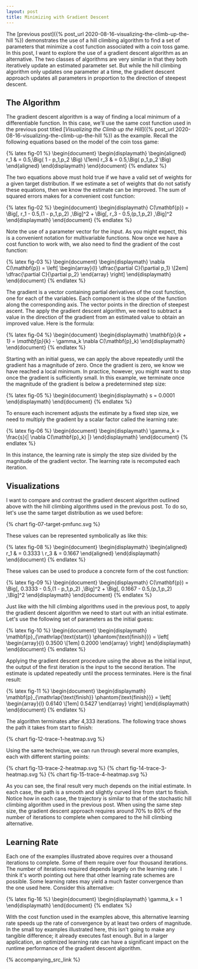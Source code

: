 ```yaml
---
layout: post
title: Minimizing with Gradient Descent
---
```


The [previous post]({% post_url 2020-08-16-visualizing-the-climb-up-the-hill %}) demonstrates the use of a hill climbing algorithm to find a set of parameters that minimize a cost function associated with a coin toss game. In this post, I want to explore the use of a gradient descent algorithm as an alternative. The two classes of algorithms are very similar in that they both iteratively update an estimated parameter set. But while the hill climbing algorithm only updates one parameter at a time, the gradient descent approach updates all parameters in proportion to the direction of steepest descent.

<!--excerpt-->

## The Algorithm

The gradient descent algorithm is a way of finding a local minimum of a differentiable function. In this case, we'll use the same cost function used in the previous post titled [*Visualizing the Climb up the Hill*]({% post_url 2020-08-16-visualizing-the-climb-up-the-hill %}) as the example. Recall the following equations based on the model of the coin toss game:

{% latex fig-01 %}
    \begin{document}
    \begin{displaymath}
    \begin{aligned}
    r_1 & = 0.5\,\Big( 1 - p_1\,p_2 \Big)
    \\[1em]
    r_3 & = 0.5\,\Big( p_1\,p_2 \Big)
    \end{aligned}
    \end{displaymath}
    \end{document}
{% endlatex %}

The two equations above must hold true if we have a valid set of weights for a given target distribution. If we estimate a set of weights that do not satisfy these equations, then we know the estimate can be improved. The sum of squared errors makes for a convenient cost function:

{% latex fig-02 %}
    \begin{document}
    \begin{displaymath}
    C(\mathbf{p})
    =
    \Big[\, r_1 - 0.5\,(1 - p_1\,p_2) \,\Big]^2 + \Big[\, r_3 - 0.5\,(p_1\,p_2) \,\Big]^2
    \end{displaymath}
    \end{document}
{% endlatex %}

Note the use of a parameter vector for the input. As you might expect, this is a convenient notation for multivariable functions. Now once we have a cost function to work with, we also need to find the gradient of the cost function:

{% latex fig-03 %}
    \begin{document}
    \begin{displaymath}
    \nabla C(\mathbf{p})
    =
    \left[
    \begin{array}{l}
    \dfrac{\partial C}{\partial p_1}
    \\[2em]
    \dfrac{\partial C}{\partial p_2}
    \end{array}
    \right]
    \end{displaymath}
    \end{document}
{% endlatex %}

The gradient is a vector containing partial derivatives of the cost function, one for each of the variables. Each component is the slope of the function along the corresponding axis. The vector points in the direction of steepest ascent. The apply the gradient descent algorithm, we need to subtract a value in the direction of the gradient from an estimated value to obtain an improved value. Here is the formula:

{% latex fig-04 %}
    \begin{document}
    \begin{displaymath}
    \mathbf{p}_{k + 1} = \mathbf{p}_{k} - \gamma_k \nabla C(\mathbf{p}_k)
    \end{displaymath}
    \end{document}
{% endlatex %}

Starting with an initial guess, we can apply the above repeatedly until the gradient has a magnitude of zero. Once the gradient is zero, we know we have reached a local minimum. In practice, however, you might want to stop once the gradient is sufficiently small. In this example, we terminate once the magnitude of the gradient is below a predetermined step size:

{% latex fig-05 %}
    \begin{document}
    \begin{displaymath}
    s = 0.0001
    \end{displaymath}
    \end{document}
{% endlatex %}

To ensure each increment adjusts the estimate by a fixed step size, we need to multiply the gradient by a scalar factor called the learning rate:

{% latex fig-06 %}
    \begin{document}
    \begin{displaymath}
    \gamma_k = \frac{s}{\| \nabla C(\mathbf{p}_k) \|}
    \end{displaymath}
    \end{document}
{% endlatex %}

In this instance, the learning rate is simply the step size divided by the magnitude of the gradient vector. The learning rate is recomputed each iteration.

## Visualizations

I want to compare and contrast the gradient descent algorithm outlined above with the hill climbing algorithms used in the previous post. To do so, let's use the same target distribution as we used before:

{% chart fig-07-target-pmfunc.svg %}

These values can be represented symbolically as like this:

{% latex fig-08 %}
    \begin{document}
    \begin{displaymath}
    \begin{aligned}
    r_1 & = 0.3333
    \\
    r_3 & = 0.1667
    \end{aligned}
    \end{displaymath}
    \end{document}
{% endlatex %}

These values can be used to produce a concrete form of the cost function:

{% latex fig-09 %}
    \begin{document}
    \begin{displaymath}
    C(\mathbf{p})
    =
    \Big[\, 0.3333 - 0.5\,(1 - p_1\,p_2) \,\Big]^2 + \Big[\, 0.1667 - 0.5\,(p_1\,p_2) \,\Big]^2
    \end{displaymath}
    \end{document}
{% endlatex %}

Just like with the hill climbing algorithms used in the previous post, to apply the gradient descent algorithm we need to start out with an initial estimate. Let's use the following set of parameters as the initial guess:

{% latex fig-10 %}
    \begin{document}
    \begin{displaymath}
    \mathbf{p}_{\mathrlap{\text{start}}
    \phantom{\text{finish}}}
    =
    \left[
    \begin{array}{l}
    0.3500
    \\[1em]
    0.2000
    \end{array}
    \right]
    \end{displaymath}
    \end{document}
{% endlatex %}

Applying the gradient descent procedure using the above as the initial input, the output of the first iteration is the input to the second iteration. The estimate is updated repeatedly until the process terminates. Here is the final result:

{% latex fig-11 %}
    \begin{document}
    \begin{displaymath}
    \mathbf{p}_{\mathrlap{\text{finish}}
    \phantom{\text{finish}}}
    =
    \left[
    \begin{array}{l}
    0.6140
    \\[1em]
    0.5427
    \end{array}
    \right]
    \end{displaymath}
    \end{document}
{% endlatex %}

The algorithm terminates after 4,333 iterations. The following trace shows the path it takes from start to finish:

{% chart fig-12-trace-1-heatmap.svg %}

Using the same technique, we can run through several more examples, each with different starting points:

{% chart fig-13-trace-2-heatmap.svg %}
{% chart fig-14-trace-3-heatmap.svg %}
{% chart fig-15-trace-4-heatmap.svg %}

As you can see, the final result very much depends on the initial estimate. In each case, the path is a smooth and slightly curved line from start to finish. Notice how in each case, the trajectory is similar to that of the stochastic hill climbing algorithm used in the previous post. When using the same step size, the gradient descent approach requires around 70% to 80% of the number of iterations to complete when compared to the hill climbing alternative.

## Learning Rate

Each one of the examples illustrated above requires over a thousand iterations to complete. Some of them require over four thousand iterations. The number of iterations required depends largely on the learning rate. I think it's worth pointing out here that other learning rate schemes are possible. Some learning rates may yield a much faster convergence than the one used here. Consider this alternative:

{% latex fig-16 %}
    \begin{document}
    \begin{displaymath}
    \gamma_k = 1
    \end{displaymath}
    \end{document}
{% endlatex %}

With the cost function used in the examples above, this alternative learning rate speeds up the rate of convergence by at least two orders of magnitude. In the small toy examples illustrated here, this isn't going to make any tangible difference; it already executes fast enough. But in a larger application, an optimized learning rate can have a significant impact on the runtime performance of the gradient descent algorithm.

{% accompanying_src_link %}

